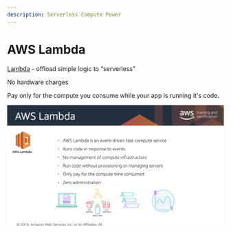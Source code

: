 ```yaml
---
description: Serverless Compute Power
---
```


# AWS Lambda

[Lambda](https://aws.amazon.com/lambda/) - offload simple logic to “serverless” 

No hardware charges

Pay only for the compute you consume while your app is running it's code.

![AWS Lambda \(aws.training\)](../.gitbook/assets/screen-shot-2019-10-25-at-8.09.51-pm.png)

